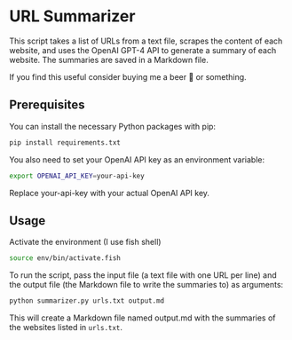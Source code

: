 # URL Summarizer

This script takes a list of URLs from a text file, scrapes the content of each website, and uses the OpenAI GPT-4 API to generate a summary of each website. The summaries are saved in a Markdown file.

If you find this useful consider buying me a beer 🍺 or something.

## Prerequisites

You can install the necessary Python packages with pip:

```bash
pip install requirements.txt
```

You also need to set your OpenAI API key as an environment variable:

```bash
export OPENAI_API_KEY=your-api-key
```

Replace your-api-key with your actual OpenAI API key.

## Usage

Activate the environment (I use fish shell)

```bash
source env/bin/activate.fish
```

To run the script, pass the input file (a text file with one URL per line) and the output file (the Markdown file to write the summaries to) as arguments:

```bash
python summarizer.py urls.txt output.md
```

This will create a Markdown file named output.md with the summaries of the websites listed in `urls.txt`.
